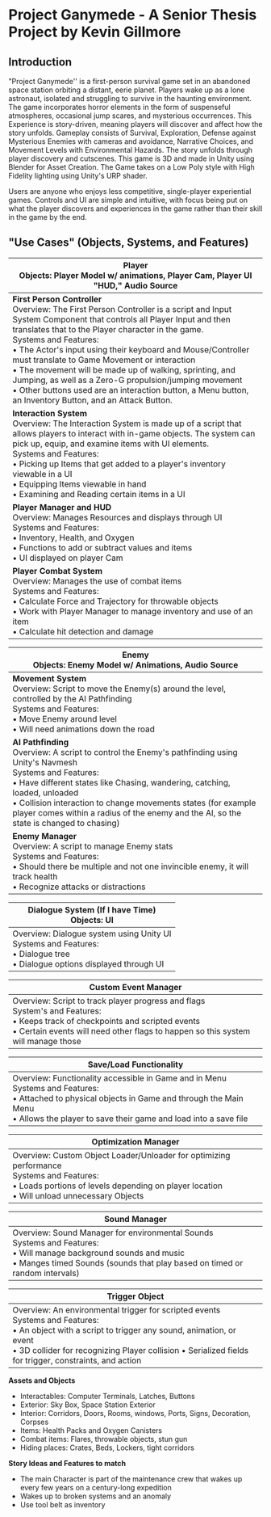 # Project Ganymede - A Senior Thesis Project by Kevin Gillmore

## Introduction

"Project Ganymede'' is a first-person survival game set in an abandoned space station orbiting a distant, eerie planet. Players wake up as a lone astronaut, isolated and struggling to survive in the haunting environment. The game incorporates horror elements in the form of suspenseful atmospheres, occasional jump scares, and mysterious occurrences. This Experience is story-driven, meaning players will discover and affect how the story unfolds. Gameplay consists of Survival, Exploration, Defense against Mysterious Enemies with cameras and avoidance, Narrative Choices, and Movement Levels with Environmental Hazards. The story unfolds through player discovery and cutscenes. This game is 3D and made in Unity using Blender for Asset Creation. The Game takes on a Low Poly style with High Fidelity lighting using Unity's URP shader.

Users are anyone who enjoys less competitive, single-player experiential games. Controls and UI are simple and intuitive, with focus being put on what the player discovers and experiences in the game rather than their skill in the game by the end.

## "Use Cases" (Objects, Systems, and Features)

| **Player** <br> Objects: Player Model w/ animations, Player Cam, Player UI "HUD," Audio Source |
|------------------------------------------------------------------------------------|
| **First Person Controller** <br> Overview: The First Person Controller is a script and Input System Component that controls all Player Input and then translates that to the Player character in the game. <br> Systems and Features: <br> &bull; The Actor's input using their keyboard and Mouse/Controller must translate to Game Movement or interaction<br> &bull; The movement will be made up of walking, sprinting, and Jumping, as well as a Zero-G propulsion/jumping movement <br> &bull; Other buttons used are an interaction button, a Menu button, an Inventory Button, and an Attack Button.|
| **Interaction System** <br> Overview: The Interaction System is made up of a script that allows players to interact with in-game objects. The system can pick up, equip, and examine items with UI elements. <br> Systems and Features: <br> &bull; Picking up Items that get added to a player's inventory viewable in a UI <br> &bull; Equipping Items viewable in hand <br> &bull; Examining and Reading certain items in a UI |
| **Player Manager and HUD** <br> Overview: Manages Resources and displays through UI <br> Systems and Features: <br> &bull; Inventory, Health, and Oxygen <br> &bull; Functions to add or subtract values and items <br> &bull; UI displayed on player Cam |
| **Player Combat System** <br> Overview: Manages the use of combat items <br> Systems and Features: <br> &bull; Calculate Force and Trajectory for throwable objects <br> &bull; Work with Player Manager to manage inventory and use of an item <br> &bull; Calculate hit detection and damage |

| **Enemy** <br> Objects: Enemy Model w/ Animations, Audio Source |
|------------------------------------------------------------------------------------|
| **Movement System** <br> Overview: Script to move the Enemy(s) around the level, controlled by the AI Pathfinding <br> Systems and Features: <br> &bull; Move Enemy around level <br> &bull; Will need animations down the road |
| **AI Pathfinding** <br> Overview: A script to control the Enemy's pathfinding using Unity's Navmesh <br> Systems and Features: <br> &bull; Have different states like Chasing, wandering, catching, loaded, unloaded <br> &bull; Collision interaction to change movements states (for example player comes within a radius of the enemy and the AI, so the state is changed to chasing) |
| **Enemy Manager** <br> Overview: A script to manage Enemy stats <br> Systems and Features: <br> &bull; Should there be multiple and not one invincible enemy, it will track health <br> &bull; Recognize attacks or distractions |

| **Dialogue System (If I have Time)** <br> Objects: UI |
|------------------------------------------------------------------------------------|
| Overview: Dialogue system using Unity UI <br> Systems and Features: <br> &bull; Dialogue tree <br> &bull; Dialogue options displayed through UI |

| **Custom Event Manager** |
|------------------------------------------------------------------------------------|
| Overview: Script to track player progress and flags <br> System's and Features: <br> &bull; Keeps track of checkpoints and scripted events <br> &bull; Certain events will need other flags to happen so this system will manage those |

| **Save/Load Functionality** | 
|-------------------------------------------------------------------------------------|
| Overview: Functionality accessible in Game and in Menu <br> Systems and Features: <br> &bull; Attached to physical objects in Game and through the Main Menu <br> &bull; Allows the player to save their game and load into a save file |

| **Optimization Manager** |
|-------------------------------------------------------------------------------------|
| Overview: Custom Object Loader/Unloader for optimizing performance <br> Systems and Features: <br> &bull; Loads portions of levels depending on player location <br> &bull; Will unload unnecessary Objects |

| **Sound Manager** |
|--------------------------------------------------------------------------------------|
| Overview: Sound Manager for environmental Sounds <br> Systems and Features: <br> &bull; Will manage background sounds and music <br> &bull; Manges timed Sounds (sounds that play based on timed or random intervals) |

| **Trigger Object** | 
|--------------------------------------------------------------------------------------|
| Overview: An environmental trigger for scripted events <br> Systems and Features: <br> &bull; An object with a script to trigger any sound, animation, or event <br> &bull; 3D collider for recognizing Player collision &bull; Serialized fields for trigger, constraints, and action |

**Assets and Objects**

- Interactables: Computer Terminals, Latches, Buttons
- Exterior: Sky Box, Space Station Exterior
- Interior: Corridors, Doors, Rooms, windows, Ports, Signs, Decoration, Corpses
- Items: Health Packs and Oxygen Canisters
- Combat items: Flares, throwable objects, stun gun
- Hiding places: Crates, Beds, Lockers, tight corridors

**Story Ideas and Features to match**

- The main Character is part of the maintenance crew that wakes up every few years on a century-long expedition
- Wakes up to broken systems and an anomaly
- Use tool belt as inventory
